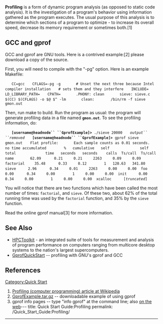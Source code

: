 **Profiling** is a form of dynamic program analysis (as opposed to
static code analysis). It is the investigation of a program's behavior
using information gathered as the program executes. The usual purpose of
this analysis is to determine which sections of a program to optimize -
to increase its overall speed, decrease its memory requirement or
sometimes both.\[1\]

## GCC and gprof

GCC and gprof are GNU tools. Here is a contrived example:\[2\] please
download a copy of the source.

First, you will need to compile with the "-pg" option. Here is an
example Makefile:

`   CC=gcc`
`   CFLAGS=-pg -g`
`   `
`   # Unset the next three because Intel compiler installation`
`   # sets them and they interfere`
`   INCLUDE=`
`   LD_LIBRARY_PATH=`
`   CPATH=`
`   `
`   .PHONY: clean`
`   `
`   sieve: sieve.c`
`       $(CC) $(CFLAGS) -o $@ $^ -lm`
`   `
`   clean:`
`       /bin/rm -f sieve gmon.out`

Then, run make to build. Run the program as usual: the program will
generate profiling data in a file named **`gmon.out`**. To see the
profiling information, do:

`   `**`[username@headnode`` ``GprofExample]>`**` ./sieve 20000`
`   `*`output`` ``removed`*
`   `**`[username@headnode``
``GprofExample]>`**` gprof sieve gmon.out`
`   Flat profile:`
`   `
`   Each sample counts as 0.01 seconds.`
`    no time accumulated`
`   `
`     %   cumulative   self              self     total           `
`    time   seconds   seconds    calls  Ts/call  Ts/call  name    `
`    62.09      0.21     0.21     2263     0.09     0.09  factorial`
`    35.48      0.33     0.12        1   120.63   341.80  sieve`
`     2.96      0.34     0.01     2263     0.00     0.00  foo`
`     0.00      0.34     0.00        1     0.00     0.00  init`
`     0.00      0.34     0.00        1     0.00     0.00  xcalloc`
`     [`*`truncated`*`]`

You will notice that there are two functions which have been called the
most number of times: `factorial`, and `sieve`. Of these two, about 62%
of the total running time was used by the `factorial` function, and 35%
by the `sieve` function.

Read the online gprof manual\[3\] for more information.

## See Also

  - [HPCToolkit](http://hpctoolkit.org/) - an integrated suite of tools
    for measurement and analysis of program performance on computers
    ranging from multicore desktop systems to the nation's largest
    supercomputers.
  - [GprofQuickStart](http://vmlinux.org/foswiki/bin/view/Main/GprofQuickStart)
    -- profiling with GNU's gprof and GCC

## References

<references/>

[Category:Quick Start](Category:Quick_Start "wikilink")

1.  [Profiling (computer programming) article at
    Wikipedia](http://en.wikipedia.org/wiki/Profiling_\(computer_programming\))
2.  [GprofExample.tar.gz](http://www.wfu.edu/~chindw/DEAC/Examples/GprofExample.tar.gz)
    -- downloadable example of using gprof
3.  gprof info pages -- type "info gprof" at the command line; also [on
    the web](http://sourceware.org/binutils/docs-2.20/gprof/index.html)---
title: Quick Start Guide:Profiling
permalink: /Quick_Start_Guide:Profiling/
---


